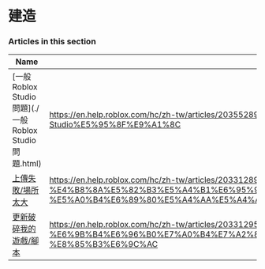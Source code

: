 # 建造  
### Articles in this section
Name|URL
-|-
[一般Roblox Studio問題](./一般Roblox Studio問題.html) |https://en.help.roblox.com/hc/zh-tw/articles/203552894-%E4%B8%80%E8%88%ACRoblox-Studio%E5%95%8F%E9%A1%8C
[上傳失敗/場所太大](./上傳失敗-場所太大.html) |https://en.help.roblox.com/hc/zh-tw/articles/203312890-%E4%B8%8A%E5%82%B3%E5%A4%B1%E6%95%97-%E5%A0%B4%E6%89%80%E5%A4%AA%E5%A4%A7
[更新破碎我的遊戲/腳本](./更新破碎我的遊戲-腳本.html) |https://en.help.roblox.com/hc/zh-tw/articles/203312950-%E6%9B%B4%E6%96%B0%E7%A0%B4%E7%A2%8E%E6%88%91%E7%9A%84%E9%81%8A%E6%88%B2-%E8%85%B3%E6%9C%AC